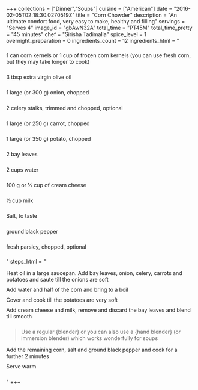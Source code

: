 +++
collections = ["Dinner","Soups"]
cuisine = ["American"]
date = "2016-02-05T02:18:30.0270519Z"
title = "Corn Chowder"
description = "An ultimate comfort food, very easy to make, healthy and filling"
servings = "Serves 4"
image_id = "gbAwN32A"
total_time = "PT45M"
total_time_pretty = "45 minutes"
chef = "Sirisha Tadimalla"
spice_level = 1
overnight_preparation = 0
ingredients_count = 12
ingredients_html = "<ul style='padding-left: 0; list-style: none;'><li itemprop='recipeIngredient' style='margin: 8px 0px;padding: 8px 0px;'>1 can corn kernels or 1 cup of frozen corn kernels (you can use fresh corn, but they may take longer to cook)</li><li itemprop='recipeIngredient' style='margin: 8px 0px;padding: 8px 0px;'>3 tbsp extra virgin olive oil</li><li itemprop='recipeIngredient' style='margin: 8px 0px;padding: 8px 0px;'>1 large (or 300 g) onion, chopped</li><li itemprop='recipeIngredient' style='margin: 8px 0px;padding: 8px 0px;'>2 celery stalks, trimmed and chopped, optional</li><li itemprop='recipeIngredient' style='margin: 8px 0px;padding: 8px 0px;'>1 large (or 250 g) carrot, chopped</li><li itemprop='recipeIngredient' style='margin: 8px 0px;padding: 8px 0px;'>1 large (or 350 g) potato, chopped</li><li itemprop='recipeIngredient' style='margin: 8px 0px;padding: 8px 0px;'>2 bay leaves</li><li itemprop='recipeIngredient' style='margin: 8px 0px;padding: 8px 0px;'>2 cups water</li><li itemprop='recipeIngredient' style='margin: 8px 0px;padding: 8px 0px;'>100 g or ½ cup of cream cheese </li><li itemprop='recipeIngredient' style='margin: 8px 0px;padding: 8px 0px;'>½ cup milk</li><li itemprop='recipeIngredient' style='margin: 8px 0px;padding: 8px 0px;'>Salt, to taste</li><li itemprop='recipeIngredient' style='margin: 8px 0px;padding: 8px 0px;'>ground black pepper</li><li itemprop='recipeIngredient' style='margin: 8px 0px;padding: 8px 0px;'>fresh parsley, chopped, optional</li></ul>"
steps_html = "<ol style='list-style: none inside; padding-left: 0px;'><li style='padding-bottom: 10px;'><i class='step-track-icon fa fa-square-o'></i><span class='step-text' itemprop='recipeInstructions'>Heat oil in a large saucepan. Add bay leaves, onion, celery, carrots and potatoes and saute till the onions are soft</span></li><li style='padding-bottom: 10px;'><i class='step-track-icon fa fa-square-o'></i><span class='step-text' itemprop='recipeInstructions'>Add water and half of the corn and bring to a boil</span></li><li style='padding-bottom: 10px;'><i class='step-track-icon fa fa-square-o'></i><span class='step-text' itemprop='recipeInstructions'>Cover and cook till the potatoes are very soft</span></li><li style='padding-bottom: 10px;'><i class='step-track-icon fa fa-square-o'></i><span class='step-text' itemprop='recipeInstructions'>Add cream cheese and milk, remove and discard the bay leaves and blend till smooth</span></li><blockquote>Use a regular {blender} or you can also use a {hand blender} (or immersion blender) which works wonderfully for soups</blockquote><li style='padding-bottom: 10px;'><i class='step-track-icon fa fa-square-o'></i><span class='step-text' itemprop='recipeInstructions'>Add the remaining corn, salt and ground black pepper and cook for a further 2 minutes</span></li><li style='padding-bottom: 10px;'><i class='step-track-icon fa fa-square-o'></i><span class='step-text' itemprop='recipeInstructions'>Serve warm</span></li></ol>"
+++
